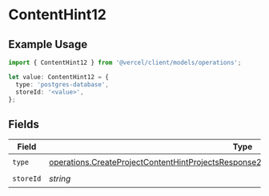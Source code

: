 # ContentHint12

## Example Usage

```typescript
import { ContentHint12 } from '@vercel/client/models/operations';

let value: ContentHint12 = {
  type: 'postgres-database',
  storeId: '<value>',
};
```

## Fields

| Field     | Type                                                                                                                                                                                                     | Required           | Description |
| --------- | -------------------------------------------------------------------------------------------------------------------------------------------------------------------------------------------------------- | ------------------ | ----------- |
| `type`    | [operations.CreateProjectContentHintProjectsResponse200ApplicationJSONResponseBodyEnv12Type](../../models/operations/createprojectcontenthintprojectsresponse200applicationjsonresponsebodyenv12type.md) | :heavy_check_mark: | N/A         |
| `storeId` | _string_                                                                                                                                                                                                 | :heavy_check_mark: | N/A         |

